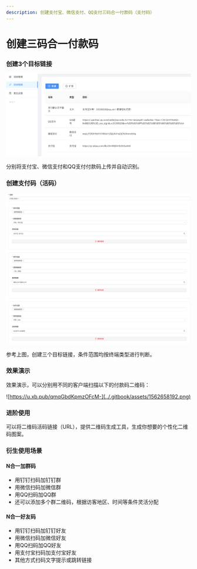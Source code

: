 ```yaml
---
description: 创建支付宝、微信支付、QQ支付三码合一付款码（支付码）
---
```


# 创建三码合一付款码

### 创建3个目标链接

![&#x76EE;&#x6807;&#x94FE;&#x63A5;](../.gitbook/assets/wx20190709-142010-2x.png)

分别将支付宝、微信支付和QQ支付付款码上传并自动识别。

### 创建支付码（活码）

![&#x521B;&#x5EFA;&#x4ED8;&#x6B3E;&#x7801;](../.gitbook/assets/wx20190709-154612-2x.png)

参考上图，创建三个目标链接，条件范围均按终端类型进行判断。



### 效果演示

效果演示，可以分别用不同的客户端扫描以下的付款码二维码：

![https://u.xb.pub/qmqGbdKpmzOFcM-](../.gitbook/assets/1562658192.png)

### 进阶使用

可以将二维码活码链接（URL），提供二维码生成工具，生成你想要的个性化二维码图案。

### 衍生使用场景

#### N合一加群码

* 用钉钉扫码加钉钉群
* 用微信扫码加微信群
* 用QQ扫码加QQ群
* 还可以添加多个群二维码，根据访客地区、时间等条件灵活分配

#### N合一好友码

* 用钉钉扫码加钉钉好友
* 用微信扫码加微信好友
* 用QQ扫码加QQ好友
* 用支付宝扫码加支付宝好友
* 其他方式扫码文字提示或跳转链接





